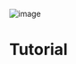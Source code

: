 ![image](https://user-images.githubusercontent.com/3950155/189177897-877690ad-e0d1-4a20-bc1a-5e6513c49003.png)

# Tutorial
